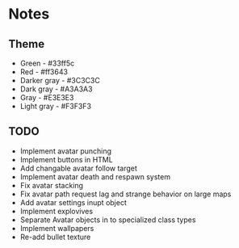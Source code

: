 # Notes

## Theme

* Green - #33ff5c
* Red - #ff3643 
* Darker gray - #3C3C3C 
* Dark gray - #A3A3A3
* Gray - #E3E3E3
* Light gray - #F3F3F3

## TODO

* Implement avatar punching 
* Implement buttons in HTML
* Add changable avatar follow target
* Implement avatar death and respawn system
* Fix avatar stacking
* Fix avatar path request lag and strange behavior on large maps
* Add avatar settings inupt object
* Implement explovives
* Separate Avatar objects in to specialized class types
* Implement wallpapers
* Re-add bullet texture
